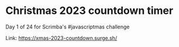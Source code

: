 # Christmas 2023 countdown timer

Day 1 of 24 for Scrimba's #javascriptmas challenge

Link: https://xmas-2023-countdown.surge.sh/
